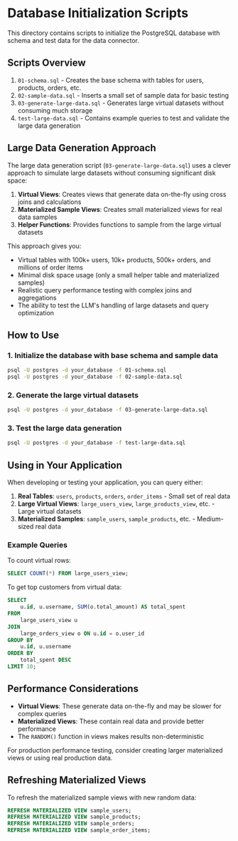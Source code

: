 # Database Initialization Scripts

This directory contains scripts to initialize the PostgreSQL database with schema and test data for the data connector.

## Scripts Overview

1. `01-schema.sql` - Creates the base schema with tables for users, products, orders, etc.
2. `02-sample-data.sql` - Inserts a small set of sample data for basic testing
3. `03-generate-large-data.sql` - Generates large virtual datasets without consuming much storage
4. `test-large-data.sql` - Contains example queries to test and validate the large data generation

## Large Data Generation Approach

The large data generation script (`03-generate-large-data.sql`) uses a clever approach to simulate large datasets without consuming significant disk space:

1. **Virtual Views**: Creates views that generate data on-the-fly using cross joins and calculations
2. **Materialized Sample Views**: Creates small materialized views for real data samples
3. **Helper Functions**: Provides functions to sample from the large virtual datasets

This approach gives you:
- Virtual tables with 100k+ users, 10k+ products, 500k+ orders, and millions of order items
- Minimal disk space usage (only a small helper table and materialized samples)
- Realistic query performance testing with complex joins and aggregations
- The ability to test the LLM's handling of large datasets and query optimization

## How to Use

### 1. Initialize the database with base schema and sample data

```bash
psql -U postgres -d your_database -f 01-schema.sql
psql -U postgres -d your_database -f 02-sample-data.sql
```

### 2. Generate the large virtual datasets

```bash
psql -U postgres -d your_database -f 03-generate-large-data.sql
```

### 3. Test the large data generation

```bash
psql -U postgres -d your_database -f test-large-data.sql
```

## Using in Your Application

When developing or testing your application, you can query either:

1. **Real Tables**: `users`, `products`, `orders`, `order_items` - Small set of real data
2. **Large Virtual Views**: `large_users_view`, `large_products_view`, etc. - Large virtual datasets
3. **Materialized Samples**: `sample_users`, `sample_products`, etc. - Medium-sized real data

### Example Queries

To count virtual rows:
```sql
SELECT COUNT(*) FROM large_users_view;
```

To get top customers from virtual data:
```sql
SELECT 
    u.id, u.username, SUM(o.total_amount) AS total_spent
FROM 
    large_users_view u
JOIN 
    large_orders_view o ON u.id = o.user_id
GROUP BY 
    u.id, u.username
ORDER BY 
    total_spent DESC
LIMIT 10;
```

## Performance Considerations

- **Virtual Views**: These generate data on-the-fly and may be slower for complex queries
- **Materialized Views**: These contain real data and provide better performance
- The `RANDOM()` function in views makes results non-deterministic

For production performance testing, consider creating larger materialized views or using real production data.

## Refreshing Materialized Views

To refresh the materialized sample views with new random data:

```sql
REFRESH MATERIALIZED VIEW sample_users;
REFRESH MATERIALIZED VIEW sample_products;
REFRESH MATERIALIZED VIEW sample_orders;
REFRESH MATERIALIZED VIEW sample_order_items;
``` 